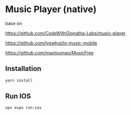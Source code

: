 # Music Player (native)
base on 

https://github.com/CodeWithGionatha-Labs/music-player

https://github.com/lyswhut/lx-music-mobile

https://github.com/maotoumao/MusicFree
## Installation

```bash
yarn install
```

## Run IOS

```bash
npx expo run:ios
```

